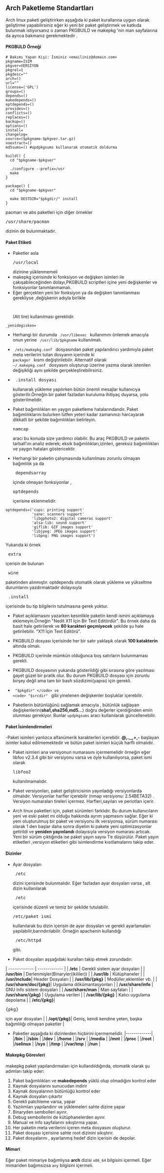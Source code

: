 ## Arch Paketleme Standartları
Arch linux paketi geliştirirken aşşağıda ki paket kurallarına uygun olarak geliştirme yapabilirsiniz eğer ki yeni bir paket geliştirmek ve katkıda bulunmak istiyorsanız o zaman PKGBUILD ve makepkg 'nin  man sayfalarına da ayrıca bakmanız gerekmektedir .

#### PKGBULD Örneği
```
# Bakımı Yapan Kişi: İsminiz <emailiniz@domain.com>
pkgname=İSİM
pkgver=VERSİYON
pkgrel=1
pkgdesc=""
arch=()
url=""
license=('GPL')
groups=()
depends=()
makedepends=()
optdepends=()
provides=()
conflicts=()
replaces=()
backup=()
options=()
install=
changelog=
source=($pkgname-$pkgver.tar.gz)
noextract=()
md5sums=() #updpkgsums kullanarak otomatik doldurma

build() {
  cd "$pkgname-$pkgver"

  ./configure --prefix=/usr
  make
}

package() {
  cd "$pkgname-$pkgver"

  make DESTDIR="$pkgdir/" install
}
```
pacman ve abs paketleri için diğer örnekler <pre>/usr/share/pacman</pre> dizinin de bulunmaktadır.

#### Paket Etiketi
- Paketler asla <pre>/usr/local </pre> dizinine yüklenmemeli
-  makepkg içerisinde ki fonksiyon ve değişken isimleri ile çakışabileceğinden dolayı,PKGBUILD scriptleri içine yeni değişkenler ve fonksiyonlar tanımlanmamalı.
- Eğer gerçekten yeni bir fonksiyon ya da değişken tanımlanması gerekliyse ,değişkenin adıyla birlikle <pre> _ </pre>(Alt tire) kullanılması gereklidir.
```
_yenidegisken=
```
- Herhangi bir durumda <code> /usr/libexec </code> kullanımını önlemek amacıyla  onun yerine <code>   /usr/lib/$pkgname</code> kullanılmalı.

- <code> /etc/makepkg.conf </code>  dosyasından paket yapılandırıcı yardımıyla paket meta verilerini tutan dosyanın içerinde ki <code> packager </code> kısmı değiştirilebilir. Alternatif olarak <code> ~/.makepkg.conf </code> dosyasını oluşturup üzerine yazma olarak istenilen değişikliği aynı şekilde gerçekleştirebilirsiniz.

- <pre> .install dosyası </pre> kullanarak yükleme yapılırken bütün önemli mesajlar kullanıcıya gösterilir.Örneğin bir paket fazladan kuruluma ihitiyaç duyarsa, yolu gösterilmelidir.

- Paket bağımlılıkları en yaygın paketleme hatalarındandır. Paket bağımlılıklarını bulurken lütfen yeteri kadar zamanınızı harcayarak dikkatli bir şekilde bağımlılıkları belirleyin. <pre>namcap </pre> aracı bu konuda size yardımcı olabilir. Bu araç PKGBUILD ve paketin tarball'ını analiz ederek; eksik bağımlılıkları,izinleri, gereksiz bağımlılıkları  ve yaygın hataları göstericektir.

- Herhangi bir paketin çalışmasında kullanılması zorunlu olmayan bağımlılık ya da <pre> dependsarray</pre> içinde olmayan fonksiyonlar , <pre>optdepends</pre> içerisine eklenmelidir.
```
optdepends=('cups: printing support'
            'sane: scanners support'
            'libgphoto2: digital cameras support'
            'alsa-lib: sound support'
            'giflib: GIF images support'
            'libjpeg: JPEG images support'
            'libpng: PNG images support')
```
Yukarıda ki örnek <pre> extra </pre> içerisin de bulunan <pre> wine </pre> paketinden alınmıştır.  optdepends otomatik olarak yükleme ve  yükseltme durumlarını yazdırmaktadır dolayısıyla <pre> .install </pre> içerisinde bu tip bilgilerin tutulmasına gerek yoktur.

- Paket açıklamasını yazarken kesinlikle paketin kendi ismini açıklamaya eklemeyin.Örneğin "Nedit X11 İçin Bir Text Editördür". Bu örnek daha da basit hale getirilerek ve **80 karakteri geçmiyecek** şekilde şu hale getirilebilir. "X11 İçin Text Editörü".

- PKGBUILD dosyası içerisinde her bir satır yaklaşık olarak **100 katakterin** altında olmalı.
- PKGBUILD içerinde mümkün olduğunca boş satırların bulunmaması gerekli.
- PKGBUILD dosyasının yukarıda gösterildiği gibi sırasına göre yazılması gayet güzel bir pratik olur. Bu durum PKGBUILD dosyası için zorunlu birşey değil ama tam bir  bash sözdizimi(yapısı) için gerekli.
- <code> "$pkgdir" </code> ve <code> "$srcdir" </code> gibi yinelenen değişkenler boşluklar içerebilir.
- Paketlerin bütünlüğünü sağlamak amacıyla , bütünlük sağlayan değişkenlerin(**sha1,sha256,md5...**) doğru değerler içerdiğinden emin olunması gerekiyor. Bunlar <code>updpkgsums</code> aracı kullanılarak güncellenebilir.

#### Paket İsimlendirmeleri
-Paket isimleri yanlızca alfanümerik karakterleri içerebilir. **@,.,_,+,-** başlayan isimler kabul edilmemektedir ve bütün paket isimleri küçük harfli olmalıdır.

- Paket isimleri ana versiyonun numarasını içermemelidir örneğin eğer libfoo v2.3.4 gibi bir versiyonu varsa ve öyle kullanılıyorsa, paket ismi olarak <pre>libfoo2</pre> kullanılmamalıdır.

- Paket versiyonları, paket geliştiricisinin yayınladığı versiyonlarda olmalıdır. Versiyonlar harfler içerebilir (nmap versiyonu: 2.54BETA32) . Versiyon numaraları tireleri içermez. Harfleri,sayıları ve periotları içerir.

- Arch linux paketleri için, paket sürümleri  farklıdır. Bu durum kullanıcıların yeni ve eski paket mi olduğu hakkında ayrım yapmasını sağlar. Eğer ki yeni oluşturulmuş bir paket  ve versiyonu ilk versiyonsa, sürüm numarası olarak  1 den başlar daha sonra diyelim ki pakete yeni optimizasyonlar getirildi ve **yeniden yayınlandı**  dolayısıyla versiyon numarası artıcak.
Yeni bir sürüm çıktığında ise paket yayın sayısı 1'e düşürülür. Paket yayın etiketleri ,versiyon etiketleri gibi  isimlendirme kısıtlamalarını takip eder.

#### Dizinler
- Ayar dosyaları <pre> /etc </pre> dizini içerisinde bulunmalıdır.  Eğer fazladan ayar dosyaları varsa , alt dizin kullanılarak  <pre> /etc </pre>  içerisinde düzenli ve temiz bir şekilde tutulabilir. <pre> /etc/paket_ismi </pre> kullanılarak bu dizin içerisin de ayar dosyaları ve gerekli ayarlamaları yapılabilir,barındırılabilir. Örneğin apachenin kullandığı <pre> /etc/httpd </pre> gibi.

- Paket dosyaları aşşağıdaki kuralları takip etmek zorundadır:

| ------------- | ------------- |
|  **/etc**     | Gerekli sistem ayar dosyaları |
|  **/usr/bin** | Derlenmişler(Binaryler(ikililer)) |
|  **/usr/lib** | Kütüphaneler |
|  **/usr/include**| Header Dosyaları |
|  **/usr/lib/{pkg}** | Modüller,eklentiler vb. |
|  **/usr/share/doc/{pkg}**|	Uygulama dökümantasyonları |
|  **/usr/share/info** |      GNU Info sistem dosyaları |
|  **/usr/share/man**   |     Man sayfaları |
|  **/usr/share/{pkg}** |     Uygulama verileri |
|  **/var/lib/{pkg}**    |    Kalıcı uygulama depolama |
|  **/etc/{pkg}**|            <pre>{pkg}</pre> için ayar dosyaları |
|  **/opt/{pkg}**|            Geniş, kendi kendine yeten, başka bağımlılığı olmayan paketler |

- Paketler aşşağıda ki dizinlerden hiçbirini içermemelidir.
  |-------------|
  |**/bin**     |
  |**/sbin**    |
  |**/dev**     |
  |**/home**    |
  |**/srv**     |
  |**/media**   |
  |**/mnt**     |
  |**/proc**    |
  |**/root**    |
  |**/selinux** |
  |**/sys**     |
  |**/tmp**     |
  |**/var/tmp** |
  |**/run**     |

#### Makepkg Görevleri
makepkg paket yapılandırmaları için kullandıldığında, otomatik olarak şu adımları takip eder:
  1. Paket bağımlılıkları ve **makedepends** yüklü olup olmadığını kontrol eder
  2. Kaynak dosyalarını sunucudan indirir
  3. Kaynak dosyalarının bütünlüğü kontrol eder
  4. Kaynak dosyaları çıkartır
  5. Gerekli patchleme varsa, yapar
  6. Yazılımları yapılandırır ve yüklemeleri  sahte dizine yapar
  7. Binaryden sembolleri ayırır.
  8. Debug sembollerini de kütüphanelerden ayırır.
  9. Manual ve info sayfalarını sıkıştırma yapar.
  10. Her paketin meta verilerini içeren meta dosyasını oluşturur.
  11. Paket dosyası içerisine sahte root dizinini sıkıştırır.
  12. Paket  dosyalarını , ayarlanmış hedef dizin içerisin de depolar.

#### Mimari
Eğer paket mimariye bağımlıysa  **arch** dizisi <code>x86_64</code> bilgisini içermeli. Eğer mimariden bağımsızsa <code>any</code> bilgisini içermeli.  
